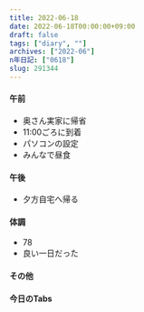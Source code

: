 ```yaml
---
title: 2022-06-18
date: 2022-06-18T00:00:00+09:00
draft: false
tags: ["diary", ""]
archives: ["2022-06"]
n年日記: ["0618"]
slug: 291344
---
```

#### 午前
- 奥さん実家に帰省
- 11:00ごろに到着
- パソコンの設定
- みんなで昼食
#### 午後
- 夕方自宅へ帰る
#### 体調
- 78
- 良い一日だった
#### その他
#### 今日のTabs